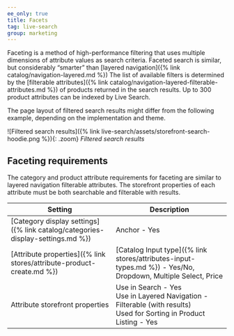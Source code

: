 ```yaml
---
ee_only: true
title: Facets
tag: live-search
group: marketing
---
```


Faceting is a method of high-performance filtering that uses multiple dimensions of attribute values as search criteria. Faceted search is similar, but considerably “smarter” than [layered navigation]({% link catalog/navigation-layered.md %}) The list of available filters is determined by the [filterable attributes]({% link catalog/navigation-layered-filterable-attributes.md %}) of products returned in the search results. Up to 300 product attributes can be indexed by Live Search.

The page layout of filtered search results might differ from the following example, depending on the implementation and theme.

![Filtered search results]({% link live-search/assets/storefront-search-hoodie.png %}){: .zoom}
_Filtered search results_

## Faceting requirements

The category and product attribute requirements for faceting are similar to layered navigation filterable attributes. The storefront properties of each attribute must be both searchable and filterable with results.

|Setting |Description|
|--- |--- |
|[Category display settings]({% link catalog/categories-display-settings.md %}) |Anchor - Yes |
|[Attribute properties]({% link stores/attribute-product-create.md %}) |[Catalog Input type]({% link stores/attributes-input-types.md %}) - Yes/No, Dropdown, Multiple Select, Price |
|Attribute storefront properties |Use in Search - Yes<br />Use in Layered Navigation - Filterable (with results)<br />Used for Sorting in Product Listing - Yes|
